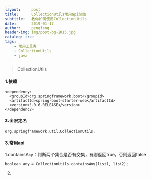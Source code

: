 ```yaml
---
layout:     post
title:      CollectionUtils常用api总结
subtitle:   教你如何使用CollectionUtils
date:       2019-01-17
author:     pengfeng
header-img: img/post-bg-2015.jpg
catalog: true
tags:
    - 常用工具类
    - CollectionUtils
    - java
---
```


> CollectionUtils

#### 1.依赖

    <dependency>
      <groupId>org.springframework.boot</groupId>
      <artifactId>spring-boot-starter-web</artifactId>
      <version>2.0.6.RELEASE</version>
    </dependency>
    
#### 2.全限定名

    org.springframework.util.CollectionUtils;
    
#### 3.常用api
1.containsAny：判断两个集合是否有交集，有则返回true，否则返回false

    boolean any = CollectionUtils.containsAny(list1, list2);
2.
   
 
 



